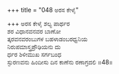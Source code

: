 +++
title = "048 ಅರಸ ಕೇಳೈ"

+++
ಅರಸ ಕೇಳೈ ಶಲ್ಯ ಪಾರ್ಥರ  
ಶರ ವಿಧಾನವನವರ ಬಾಣೋ  
ತ್ಕರವನವರಂಬುಗಳ ಬಹಳಾಡಂಬರಧ್ವನಿಯ  
ನಿರುಪಮಾಸ್ತ್ರಪ್ರೌಢಿಯನು ದು  
ರ್ಧರ ಶಿಳೀಮುಖ ಸರ್ಗಬಂಧ  
ಸ್ಫುರಣವನು ಹಿಂದೀಸು ದಿನ ಕಾಣೆನು ರಣಾಗ್ರದಲಿ     ॥48॥